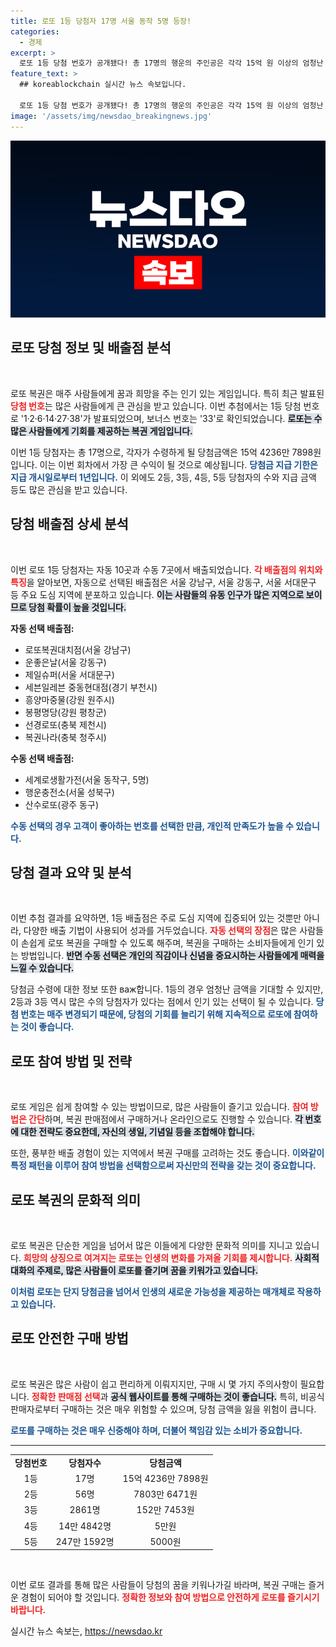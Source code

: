 ```yaml
---
title: 로또 1등 당첨자 17명 서울 동작 5명 등장!
categories:
  - 경제
excerpt: >
  로또 1등 당첨 번호가 공개됐다! 총 17명의 행운의 주인공은 각각 15억 원 이상의 엄청난 금액을 손에 넣는다. 당첨 장소와 귀추가 주목받고 있는 가운데, 이번 추첨 방송은 특별히 파리올림픽 중계로 변경되었다. 진짜 행운은 어디에? 클릭해서 확인해보세요!
feature_text: >
  ## koreablockchain 실시간 뉴스 속보입니다.

  로또 1등 당첨 번호가 공개됐다! 총 17명의 행운의 주인공은 각각 15억 원 이상의 엄청난 금액을 손에 넣는다. 당첨 장소와 귀추가 주목받고 있는 가운데, 이번 추첨 방송은 특별히 파리올림픽 중계로 변경되었다. 진짜 행운은 어디에? 클릭해서 확인해보세요!
image: '/assets/img/newsdao_breakingnews.jpg'
---
```


<p><img src="/assets/img/newsdao_breakingnews.jpg" alt="koreablockchain 속보" /></p>

<h2 data-ke-size="size26">로또 당첨 정보 및 배출점 분석</h2>

<p data-ke-size="size16">&nbsp;</p>

<p>로또 복권은 매주 사람들에게 꿈과 희망을 주는 인기 있는 게임입니다. 특히 최근 발표된 <b><span style="color: #ee2323;">당첨 번호</span></b>는 많은 사람들에게 큰 관심을 받고 있습니다. 이번 추첨에서는 1등 당첨 번호로 '1·2·6·14·27·38'가 발표되었으며, 보너스 번호는 '33'로 확인되었습니다. <b><span style="background-color: #21538527;">로또는 수많은 사람들에게 기회를 제공하는 복권 게임입니다.</span></b> </p>

<p>이번 1등 당첨자는 총 17명으로, 각자가 수령하게 될 당첨금액은 15억 4236만 7898원입니다. 이는 이번 회차에서 가장 큰 수익이 될 것으로 예상됩니다. <b><span style="color: #1a5490;">당첨금 지급 기한은 지급 개시일로부터 1년입니다.</span></b> 이 외에도 2등, 3등, 4등, 5등 당첨자의 수와 지급 금액 등도 많은 관심을 받고 있습니다.</p>

<h2 data-ke-size="size26">당첨 배출점 상세 분석</h2>

<p data-ke-size="size16">&nbsp;</p>

<p>이번 로또 1등 당첨자는 자동 10곳과 수동 7곳에서 배출되었습니다. <b><span style="color: #ee2323;">각 배출점의 위치와 특징</span></b>을 알아보면, 자동으로 선택된 배출점은 서울 강남구, 서울 강동구, 서울 서대문구 등 주요 도심 지역에 분포하고 있습니다. <b><span style="background-color: #21538527;">이는 사람들의 유동 인구가 많은 지역으로 보이므로 당첨 확률이 높을 것입니다.</span></b></p>

<p><strong>자동 선택 배출점:</strong></p>

<ul>
  <li>로또복권대치점(서울 강남구)</li>
  <li>운좋은날(서울 강동구)</li>
  <li>제일슈퍼(서울 서대문구)</li>
  <li>세븐일레븐 중동현대점(경기 부천시)</li>
  <li>흥양마중물(강원 원주시)</li>
  <li>봉평명당(강원 평창군)</li>
  <li>선경로또(충북 제천시)</li>
  <li>복권나라(충북 청주시)</li>
</ul>

<p><strong>수동 선택 배출점:</strong></p>

<ul>
  <li>세계로생활가전(서울 동작구, 5명)</li>
  <li>행운충전소(서울 성북구)</li>
  <li>산수로또(광주 동구)</li>
</ul>

<p><b><span style="color: #1a5490;">수동 선택의 경우 고객이 좋아하는 번호를 선택한 만큼, 개인적 만족도가 높을 수 있습니다.</span></b></p>

<h2 data-ke-size="size26">당첨 결과 요약 및 분석</h2>

<p data-ke-size="size16">&nbsp;</p>

<p>이번 추첨 결과를 요약하면, 1등 배출점은 주로 도심 지역에 집중되어 있는 것뿐만 아니라, 다양한 배출 기법이 사용되어 성과를 거두었습니다. <b><span style="color: #ee2323;">자동 선택의 장점</span></b>은 많은 사람들이 손쉽게 로또 복권을 구매할 수 있도록 해주며, 복권을 구매하는 소비자들에게 인기 있는 방법입니다. <b><span style="background-color: #21538527;">반면 수동 선택은 개인의 직감이나 신념을 중요시하는 사람들에게 매력을 느낄 수 있습니다.</span></b></p>

<p>당첨금 수령에 대한 정보 또한 важ합니다. 1등의 경우 엄청난 금액을 기대할 수 있지만, 2등과 3등 역시 많은 수의 당첨자가 있다는 점에서 인기 있는 선택이 될 수 있습니다. <b><span style="color: #1a5490;">당첨 번호는 매주 변경되기 때문에, 당첨의 기회를 늘리기 위해 지속적으로 로또에 참여하는 것이 좋습니다.</span></b></p>

<h2 data-ke-size="size26">로또 참여 방법 및 전략</h2>

<p data-ke-size="size16">&nbsp;</p>

<p>로또 게임은 쉽게 참여할 수 있는 방법이므로, 많은 사람들이 즐기고 있습니다. <b><span style="color: #ee2323;">참여 방법은 간단</span></b>하며, 복권 판매점에서 구매하거나 온라인으로도 진행할 수 있습니다. <b><span style="background-color: #21538527;">각 번호에 대한 전략도 중요한데, 자신의 생일, 기념일 등을 조합해야 합니다.</span></b> </p>

<p>또한, 풍부한 배출 경험이 있는 지역에서 복권 구매를 고려하는 것도 좋습니다. <b><span style="color: #1a5490;">이와같이 특정 패턴을 이루어 참여 방법을 선택함으로써 자신만의 전략을 갖는 것이 중요합니다.</span></b></p>

<h2 data-ke-size="size26">로또 복권의 문화적 의미</h2>

<p data-ke-size="size16">&nbsp;</p>

<p>로또 복권은 단순한 게임을 넘어서 많은 이들에게 다양한 문화적 의미를 지니고 있습니다. <b><span style="color: #ee2323;">희망의 상징으로 여겨지는 로또는 인생의 변화를 가져올 기회를 제시합니다.</span></b> <b><span style="background-color: #21538527;">사회적 대화의 주제로, 많은 사람들이 로또를 즐기며 꿈을 키워가고 있습니다.</span></b></p>

<p><b><span style="color: #1a5490;">이처럼 로또는 단지 당첨금을 넘어서 인생의 새로운 가능성을 제공하는 매개체로 작용하고 있습니다.</span></b></p>

<h2 data-ke-size="size26">로또 안전한 구매 방법</h2>

<p data-ke-size="size16">&nbsp;</p>

<p>로또 복권은 많은 사람이 쉽고 편리하게 이뤄지지만, 구매 시 몇 가지 주의사항이 필요합니다. <b><span style="color: #ee2323;">정확한 판매점 선택</span></b>과 <b><span style="background-color: #21538527;">공식 웹사이트를 통해 구매하는 것이 좋습니다.</span></b> 특히, 비공식 판매자로부터 구매하는 것은 매우 위험할 수 있으며, 당첨 금액을 잃을 위험이 큽니다.</p>

<p><b><span style="color: #1a5490;">로또를 구매하는 것은 매우 신중해야 하며, 더불어 책임감 있는 소비가 중요합니다.</span></b></p>

<hr>

<table>
  <tr>
    <td style="text-align: center; height: 17px;"><b>당첨번호</b></td>
    <td style="text-align: center; height: 17px;"><b>당첨자수</b></td>
    <td style="text-align: center; height: 17px;"><b>당첨금액</b></td>
  </tr>
  <tr>
    <td style="text-align: center; height: 17px;">1등</td>
    <td style="text-align: center; height: 17px;">17명</td>
    <td style="text-align: center; height: 17px;">15억 4236만 7898원</td>
  </tr>
  <tr>
    <td style="text-align: center; height: 17px;">2등</td>
    <td style="text-align: center; height: 17px;">56명</td>
    <td style="text-align: center; height: 17px;">7803만 6471원</td>
  </tr>
  <tr>
    <td style="text-align: center; height: 17px;">3등</td>
    <td style="text-align: center; height: 17px;">2861명</td>
    <td style="text-align: center; height: 17px;">152만 7453원</td>
  </tr>
  <tr>
    <td style="text-align: center; height: 17px;">4등</td>
    <td style="text-align: center; height: 17px;">14만 4842명</td>
    <td style="text-align: center; height: 17px;">5만원</td>
  </tr>
  <tr>
    <td style="text-align: center; height: 17px;">5등</td>
    <td style="text-align: center; height: 17px;">247만 1592명</td>
    <td style="text-align: center; height: 17px;">5000원</td>
  </tr>
</table>

<p data-ke-size="size16">&nbsp;</p>

<p>이번 로또 결과를 통해 많은 사람들이 당첨의 꿈을 키워나가길 바라며, 복권 구매는 즐거운 경험이 되어야 할 것입니다. <b><span style="color: #ee2323;">정확한 정보와 참여 방법으로 안전하게 로또를 즐기시기 바랍니다.</span></b></p>
실시간 뉴스 속보는, <a href="https://newsdao.kr" rel="dofollow">https://newsdao.kr</a>


